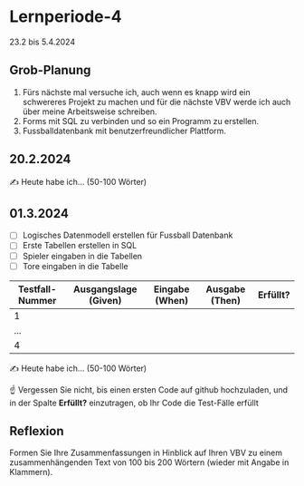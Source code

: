 # Lernperiode-4

23.2 bis 5.4.2024

## Grob-Planung

1. Fürs nächste mal versuche ich, auch wenn es knapp wird ein schwereres Projekt zu machen und für die nächste VBV werde ich auch über meine Arbeitsweise schreiben.
2. Forms mit SQL zu verbinden und so ein Programm zu erstellen.
3. Fussballdatenbank mit benutzerfreundlicher Plattform.

## 20.2.2024

✍️ Heute habe ich... (50-100 Wörter)

## 01.3.2024

- [ ] Logisches Datenmodell erstellen für Fussball Datenbank
- [ ] Erste Tabellen erstellen in SQL
- [ ] Spieler eingaben in die Tabellen
- [ ] Tore eingaben in die Tabelle

| Testfall-Nummer | Ausgangslage (Given) | Eingabe (When) | Ausgabe (Then) | Erfüllt? |
| --- | --- | --- | --- | --- |
| 1   |     |     |     |     |
| ... |     |     |     |     |
| 4   |     |     |     |     |

✍️ Heute habe ich... (50-100 Wörter)

☝️ Vergessen Sie nicht, bis einen ersten Code auf github hochzuladen, und in der Spalte **Erfüllt?** einzutragen, ob Ihr Code die Test-Fälle erfüllt

## Reflexion

Formen Sie Ihre Zusammenfassungen in Hinblick auf Ihren VBV zu einem zusammenhängenden Text von 100 bis 200 Wörtern (wieder mit Angabe in Klammern).
